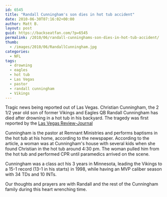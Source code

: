 ```yaml
---
id: 6545
title: "Randall Cunningham's son dies in hot tub accident"
date: 2010-06-30T07:16:02+00:00
author: Matt B.
layout: post
guid: https://backseatfan.com/?p=6545
permalink: /2010/06/randall-cunninghams-son-dies-in-hot-tub-accident/
thumb:
  - /images/2010/06/RandallCunningham.jpg
categories:
  - NFL
tags:
  - drowning
  - eagles
  - hot tub
  - Las Vegas
  - pastor
  - randall cunningham
  - Vikings
---
```


<div class="entry">
  <p>
    Tragic news being reported out of Las Vegas. Christian Cunningham, the 2 1/2 year old son of former Vikings and Eagles QB Randall Cunningham has died after drowning in a hot tub in his backyard. The tragedy was first reported by the <a href="http://www.lvrj.com/sports/son-of-ex-rebel-drowns-97458929.html">Las Vegas Review-Journal</a>
  </p>

  <p>
    Cunningham is the pastor at Remnant Ministries and performs baptisms in the hot tub at his home, according to the newspaper. According to the article, a woman was at Cunningham's house with several kids when she found Christian in the hot tub around 4:30 pm. The woman pulled him from the hot tub and performed CPR until paramedics arrived on the scene.
  </p>

  <p>
    Cunningham was a class act his 3 years in Minnesota, leading the Vikings to a 15-1 record (13-1 in his starts) in 1998, while having an MVP caliber season with 34 TDs and 10 INTs.
  </p>

  <p>
    Our thoughts and prayers are with Randall and the rest of the Cunningham family during this heart wrenching time.
  </p>
</div>
